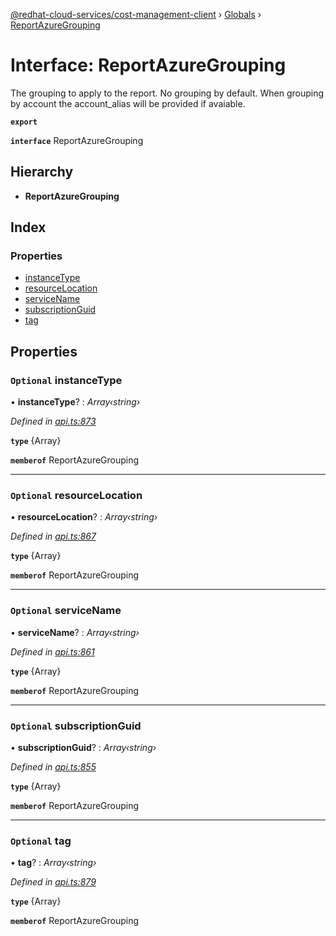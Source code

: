 [@redhat-cloud-services/cost-management-client](../README.md) › [Globals](../globals.md) › [ReportAzureGrouping](reportazuregrouping.md)

# Interface: ReportAzureGrouping

The grouping to apply to the report. No grouping by default. When grouping by account the account_alias will be provided if avaiable.

**`export`** 

**`interface`** ReportAzureGrouping

## Hierarchy

* **ReportAzureGrouping**

## Index

### Properties

* [instanceType](reportazuregrouping.md#optional-instancetype)
* [resourceLocation](reportazuregrouping.md#optional-resourcelocation)
* [serviceName](reportazuregrouping.md#optional-servicename)
* [subscriptionGuid](reportazuregrouping.md#optional-subscriptionguid)
* [tag](reportazuregrouping.md#optional-tag)

## Properties

### `Optional` instanceType

• **instanceType**? : *Array‹string›*

*Defined in [api.ts:873](https://github.com/RedHatInsights/javascript-clients/blob/master/packages/cost-management/api.ts#L873)*

**`type`** {Array<string>}

**`memberof`** ReportAzureGrouping

___

### `Optional` resourceLocation

• **resourceLocation**? : *Array‹string›*

*Defined in [api.ts:867](https://github.com/RedHatInsights/javascript-clients/blob/master/packages/cost-management/api.ts#L867)*

**`type`** {Array<string>}

**`memberof`** ReportAzureGrouping

___

### `Optional` serviceName

• **serviceName**? : *Array‹string›*

*Defined in [api.ts:861](https://github.com/RedHatInsights/javascript-clients/blob/master/packages/cost-management/api.ts#L861)*

**`type`** {Array<string>}

**`memberof`** ReportAzureGrouping

___

### `Optional` subscriptionGuid

• **subscriptionGuid**? : *Array‹string›*

*Defined in [api.ts:855](https://github.com/RedHatInsights/javascript-clients/blob/master/packages/cost-management/api.ts#L855)*

**`type`** {Array<string>}

**`memberof`** ReportAzureGrouping

___

### `Optional` tag

• **tag**? : *Array‹string›*

*Defined in [api.ts:879](https://github.com/RedHatInsights/javascript-clients/blob/master/packages/cost-management/api.ts#L879)*

**`type`** {Array<string>}

**`memberof`** ReportAzureGrouping
